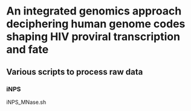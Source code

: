 # An integrated genomics approach deciphering human genome codes shaping HIV proviral transcription and fate

## Various scripts to process raw data

### iNPS
iNPS_MNase.sh


